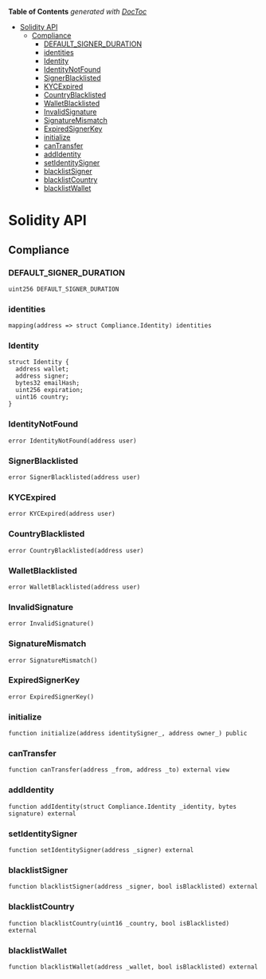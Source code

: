 <!-- START doctoc generated TOC please keep comment here to allow auto update -->
<!-- DON'T EDIT THIS SECTION, INSTEAD RE-RUN doctoc TO UPDATE -->
**Table of Contents**  *generated with [DocToc](https://github.com/thlorenz/doctoc)*

- [Solidity API](#solidity-api)
  - [Compliance](#compliance)
    - [DEFAULT_SIGNER_DURATION](#default_signer_duration)
    - [identities](#identities)
    - [Identity](#identity)
    - [IdentityNotFound](#identitynotfound)
    - [SignerBlacklisted](#signerblacklisted)
    - [KYCExpired](#kycexpired)
    - [CountryBlacklisted](#countryblacklisted)
    - [WalletBlacklisted](#walletblacklisted)
    - [InvalidSignature](#invalidsignature)
    - [SignatureMismatch](#signaturemismatch)
    - [ExpiredSignerKey](#expiredsignerkey)
    - [initialize](#initialize)
    - [canTransfer](#cantransfer)
    - [addIdentity](#addidentity)
    - [setIdentitySigner](#setidentitysigner)
    - [blacklistSigner](#blacklistsigner)
    - [blacklistCountry](#blacklistcountry)
    - [blacklistWallet](#blacklistwallet)

<!-- END doctoc generated TOC please keep comment here to allow auto update -->

# Solidity API

## Compliance

### DEFAULT_SIGNER_DURATION

```solidity
uint256 DEFAULT_SIGNER_DURATION
```

### identities

```solidity
mapping(address => struct Compliance.Identity) identities
```

### Identity

```solidity
struct Identity {
  address wallet;
  address signer;
  bytes32 emailHash;
  uint256 expiration;
  uint16 country;
}
```

### IdentityNotFound

```solidity
error IdentityNotFound(address user)
```

### SignerBlacklisted

```solidity
error SignerBlacklisted(address user)
```

### KYCExpired

```solidity
error KYCExpired(address user)
```

### CountryBlacklisted

```solidity
error CountryBlacklisted(address user)
```

### WalletBlacklisted

```solidity
error WalletBlacklisted(address user)
```

### InvalidSignature

```solidity
error InvalidSignature()
```

### SignatureMismatch

```solidity
error SignatureMismatch()
```

### ExpiredSignerKey

```solidity
error ExpiredSignerKey()
```

### initialize

```solidity
function initialize(address identitySigner_, address owner_) public
```

### canTransfer

```solidity
function canTransfer(address _from, address _to) external view
```

### addIdentity

```solidity
function addIdentity(struct Compliance.Identity _identity, bytes signature) external
```

### setIdentitySigner

```solidity
function setIdentitySigner(address _signer) external
```

### blacklistSigner

```solidity
function blacklistSigner(address _signer, bool isBlacklisted) external
```

### blacklistCountry

```solidity
function blacklistCountry(uint16 _country, bool isBlacklisted) external
```

### blacklistWallet

```solidity
function blacklistWallet(address _wallet, bool isBlacklisted) external
```

